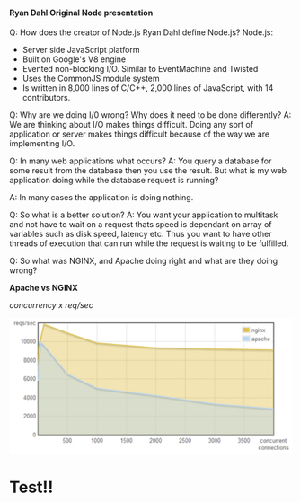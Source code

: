 #### Ryan Dahl Original Node presentation

Q: How does the creator of Node.js Ryan Dahl define Node.js?
Node.js:

- Server side JavaScript platform
- Built on Google's V8 engine
- Evented non-blocking I/O. Similar to EventMachine and Twisted
- Uses the CommonJS module system
- Is written in 8,000 lines of C/C++, 2,000 lines of JavaScript, with 14 contributors.

Q: Why are we doing I/0 wrong? Why does it need to be done differently?
A: We are thinking about I/O makes things difficult. Doing any sort of application or server makes things difficult because of the way we are implementing I/O.

Q: In many web applications what occurs?
A: You query a database for some result from the database then you use the result. But what is my web application doing while the database request is running?

A: In many cases the application is doing nothing.

Q: So what is a better solution?
A: You want your application to multitask and not have to wait on a request thats speed is dependant on array of variables such as disk speed, latency etc. Thus you want to have other threads of execution that can run while the request is waiting to be fulfilled.

Q: So what was NGINX, and Apache doing right and what are they doing wrong?

**Apache vs NGINX**

_concurrency x req/sec_

![](graph.jpeg)

# Test!!
